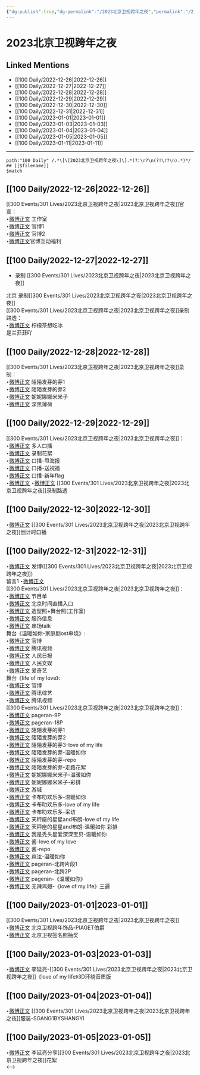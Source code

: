 ```yaml
---
{"dg-publish":true,"dg-permalink":"/2023北京卫视跨年之夜","permalink":"/2023北京卫视跨年之夜/","title":"2023北京卫视跨年之夜"}
---
```


# 2023北京卫视跨年之夜

## Linked Mentions
- [[100 Daily/2022-12-26\|2022-12-26]]
- [[100 Daily/2022-12-27\|2022-12-27]]
- [[100 Daily/2022-12-28\|2022-12-28]]
- [[100 Daily/2022-12-29\|2022-12-29]]
- [[100 Daily/2022-12-30\|2022-12-30]]
- [[100 Daily/2022-12-31\|2022-12-31]]
- [[100 Daily/2023-01-01\|2023-01-01]]
- [[100 Daily/2023-01-03\|2023-01-03]]
- [[100 Daily/2023-01-04\|2023-01-04]]
- [[100 Daily/2023-01-05\|2023-01-05]]
- [[100 Daily/2023-01-11\|2023-01-11]]


---

```expander
path:"100 Daily" /.*\[\[2023北京卫视跨年之夜\]\].*(?:\r?\n(?!\r?\n).*)*/
## [[$filename]]
$match
```
## [[100 Daily/2022-12-26\|2022-12-26]]

[[300 Events/301 Lives/2023北京卫视跨年之夜\|2023北京卫视跨年之夜]]官宣：  
 ‣[微博正文](https://m.weibo.cn/7478855230/4850896871892220) 工作室  
 ‣[微博正文](https://m.weibo.cn/7727022228/4850895227461394) 官博1  
 ‣[微博正文](https://m.weibo.cn/7727022228/4850905528668382) 官博2  
 ‣[微博正文](https://m.weibo.cn/7727022228/4850878467016881)官博互动福利

## [[100 Daily/2022-12-27\|2022-12-27]]
  - 录制 [[300 Events/301 Lives/2023北京卫视跨年之夜\|2023北京卫视跨年之夜]]

北京 录制[[300 Events/301 Lives/2023北京卫视跨年之夜\|2023北京卫视跨年之夜]]  
[[300 Events/301 Lives/2023北京卫视跨年之夜\|2023北京卫视跨年之夜]]录制路透：  
 ‣[微博正文](https://m.weibo.cn/1948102711/4851394760417015) 柠檬茶想吃冰  
[](https://m.weibo.cn/5904393359/4851385223087212) 是兰菲菲吖

## [[100 Daily/2022-12-28\|2022-12-28]]

[[300 Events/301 Lives/2023北京卫视跨年之夜\|2023北京卫视跨年之夜]]录制：  
 ‣[微博正文](https://m.weibo.cn/2284245305/4851600336358230) 陌陌发芽的芽1  
 ‣[微博正文](https://m.weibo.cn/2284245305/4851602709554948) 陌陌发芽的芽2  
 ‣[微博正文](https://m.weibo.cn/1848110183/4851663661703892) 妮妮娜娜米米子  
 ‣[微博正文](https://m.weibo.cn/1055729542/4851624428179306) 深黑薄荷

## [[100 Daily/2022-12-29\|2022-12-29]]

[[300 Events/301 Lives/2023北京卫视跨年之夜\|2023北京卫视跨年之夜]]：  
 ‣[微博正文](https://m.weibo.cn/7727022228/4851940419177227) 多人口播  
 ‣[微博正文](https://m.weibo.cn/7727022228/4852013261656470) 录制花絮  
 ‣[微博正文](https://m.weibo.cn/7727022228/4852015966197128) 口播-甩海报  
 ‣[微博正文](https://m.weibo.cn/2992050891/4852038271507191) 口播-送祝福  
 ‣[微博正文](https://m.weibo.cn/2992050891/4851649489672676) 口播-新年flag  
 ‣[微博正文](https://m.weibo.cn/1644433224/4852052108783918) ‣[微博正文](https://m.weibo.cn/2728025190/4852076611376898) [[300 Events/301 Lives/2023北京卫视跨年之夜\|2023北京卫视跨年之夜]]录制路透

## [[100 Daily/2022-12-30\|2022-12-30]]

 ‣[微博正文](https://m.weibo.cn/7727022228/4852458834894002) [[300 Events/301 Lives/2023北京卫视跨年之夜\|2023北京卫视跨年之夜]]倒计时口播

## [[100 Daily/2022-12-31\|2022-12-31]]

 ‣[微博正文](https://m.weibo.cn/1736988591/4852831208868538) 发博([[300 Events/301 Lives/2023北京卫视跨年之夜\|2023北京卫视跨年之夜]])  
留言1 ‣[微博正文](https://m.weibo.cn/2803301701/4852842547129685)  
[[300 Events/301 Lives/2023北京卫视跨年之夜\|2023北京卫视跨年之夜]]：  
 ‣[微博正文](https://m.weibo.cn/7727022228/4852677772576509) 节目单  
 ‣[微博正文](https://m.weibo.cn/2992050891/4852660337388109) 北京时间直播入口  
 ‣[微博正文](https://m.weibo.cn/7478855230/4852851954418324) 造型照+舞台照(工作室)  
 ‣[微博正文](https://m.weibo.cn/7710473200/4852927774590003) 服饰信息  
 ‣[微博正文](https://m.weibo.cn/6466290670/4852872707850287) 串场talk  
舞台《温暖如你-家庭剧ost串烧》:  
 ‣[微博正文](https://m.weibo.cn/7727022228/4852829209239724) 官博  
 ‣[微博正文](https://m.weibo.cn/2591595652/4852832946104323) 腾讯视频  
 ‣[微博正文](https://m.weibo.cn/2803301701/4852842547129685) 人民日报  
 ‣[微博正文](https://m.weibo.cn/7362512027/4852830890102997) 人民文娱  
 ‣[微博正文](https://m.weibo.cn/1731986465/4852837328619144) 爱奇艺  
舞台《life of my love》:  
 ‣[微博正文](https://m.weibo.cn/7727022228/4852830303158653) 官博  
 ‣[微博正文](https://m.weibo.cn/3758512144/4852836138224968) 腾讯综艺  
 ‣[微博正文](https://m.weibo.cn/2591595652/4852834724226389) 腾讯视频  
[[300 Events/301 Lives/2023北京卫视跨年之夜\|2023北京卫视跨年之夜]]：  
 ‣[微博正文](https://m.weibo.cn/7633014126/4852737721765537) pageran-9P  
 ‣[微博正文](https://m.weibo.cn/7633014126/4852862645447612) pageran-18P  
 ‣[微博正文](https://m.weibo.cn/2284245305/4852839430228086) 陌陌发芽的芽1  
 ‣[微博正文](https://m.weibo.cn/2284245305/4852846849697421) 陌陌发芽的芽2  
 ‣[微博正文](https://m.weibo.cn/2284245305/4852861479696083) 陌陌发芽的芽3-love of my life  
 ‣[微博正文](https://m.weibo.cn/2284245305/4853032354843070) 陌陌发芽的芽-温暖如你  
 ‣[微博正文](https://m.weibo.cn/2284245305/4853136692615717) 陌陌发芽的芽-repo  
 ‣[微博正文](https://m.weibo.cn/2284245305/4853274676573966) 陌陌发芽的芽-走路花絮  
 ‣[微博正文](https://m.weibo.cn/1848110183/4852837726563768) 妮妮娜娜米米子-温暖如你  
 ‣[微博正文](https://m.weibo.cn/1848110183/4852860372389566) 妮妮娜娜米米子-彩排  
 ‣[微博正文](https://m.weibo.cn/1801743981/4852831717166072) 游城  
 ‣[微博正文](https://m.weibo.cn/5373127683/4852832681603359) 卡布叻欢乐多-温暖如你  
 ‣[微博正文](https://m.weibo.cn/5373127683/4852832896033904) 卡布叻欢乐多-love of my life  
 ‣[微博正文](https://m.weibo.cn/5373127683/4852836993078054) 卡布叻欢乐多-采访  
 ‣[微博正文](https://m.weibo.cn/1537023544/4852898489697924) 天秤座的星星and布朗-love of my life  
 ‣[微博正文](https://m.weibo.cn/1537023544/4852860360331229) 天秤座的星星and布朗-温暖如你 彩排  
 ‣[微博正文](https://m.weibo.cn/6548966637/4852856114385829) 我是秃头星爱深深宝贝-温暖如你  
 ‣[微博正文](https://m.weibo.cn/7109697641/4852840567152086) 酱-love of my love  
 ‣[微博正文](https://m.weibo.cn/7109697641/4852848048741758) 酱-repo  
 ‣[微博正文](https://m.weibo.cn/1427663435/4852834136756250) 岚泫-温暖如你  
 ‣[微博正文](https://m.weibo.cn/7633014126/4853107333273663) pageran-北跨片段1  
 ‣[微博正文](https://m.weibo.cn/7633014126/4853220230824951) pageran-北跨2P  
 ‣[微博正文](https://m.weibo.cn/7633014126/4853522451144947) pageran-《温暖如你》  
 ‣[微博正文](https://m.weibo.cn/7495641082/4853606018456709) 无辣鸡翅-《love of my life》三遍

## [[100 Daily/2023-01-01\|2023-01-01]]

[[300 Events/301 Lives/2023北京卫视跨年之夜\|2023北京卫视跨年之夜]]  
 ‣[微博正文](https://m.weibo.cn/2043491874/4853137053327738) 北京卫视跨年饰品-PIAGET伯爵  
 ‣[微博正文](https://m.weibo.cn/1779837945/4853090145277164) 北京卫视签名照抽奖

## [[100 Daily/2023-01-03\|2023-01-03]]

 ‣[微博正文](https://m.weibo.cn/5131929066/4853191198381761) 李延亮-[[300 Events/301 Lives/2023北京卫视跨年之夜\|2023北京卫视跨年之夜]]《love of my life》3D环绕音质版

## [[100 Daily/2023-01-04\|2023-01-04]]

 ‣[微博正文](https://m.weibo.cn/5374347499/4854197436287458) [[300 Events/301 Lives/2023北京卫视跨年之夜\|2023北京卫视跨年之夜]]服装-SGANG1BYSHANGYI

## [[100 Daily/2023-01-05\|2023-01-05]]

 ‣[微博正文](https://m.weibo.cn/5131929066/4854588107130926) 李延亮分享[[300 Events/301 Lives/2023北京卫视跨年之夜\|2023北京卫视跨年之夜]]花絮  
<-->
